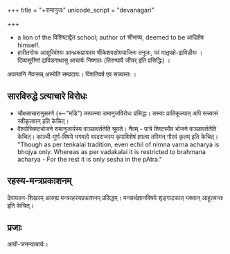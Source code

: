 +++
title = "+रामानुजः"
unicode_script = "devanagari"

+++

- a lion of the विशिष्टाद्वैत school; author of श्रीभाष्य, deemed to be आदिशेष himself.
- हारीतगोत्रः आसूरिवंश्यः आन्ध्रकप्रायस्य श्रीकेशवसोमयाजिनः तनूजः, परं मातृपक्षे-द्राविडीयः । दिव्यसूरीणां द्राविडगाथासु आचार्यः निष्णातः (तिरुप्पावै जीयर् इति प्रसिद्धिः) ।


अपत्यानि नैवासन्न् अस्येति सम्प्रदायः। विंशतिवर्ष एव सन्न्यस्तः । 

## सारविरुद्धे ऽत्याचारे विरोधः
- चौक्षताचारानुसरणे (<--"मडि") तत्पत्न्या रामानुजविरोधः प्रसिद्धः। तस्याः प्रातिकूल्यात् अपि सन्न्यासं स्वीकृतवान् इति केचित्। 
- वैश्योच्चिष्टभोजने रामानुजार्यस्य वाञ्छावर्ततेति श्रूयते। नैवम् - पात्रे शिष्टस्यैव भोजने वाञ्छावर्ततेति केचित्। काञ्ची-पूर्ण-विषये भगवतो वरदराजस्य कृपाविशेषं ज्ञात्वा तस्मिन् गौरवं कृतम् इति केचित्। "Though as per tenkalai tradition, even echil of nimna varna acharya is bhojya only. Whereas as per vadakalai it is restricted to brahmana acharya - For the rest it is only sesha in the pAtra."

## रहस्य-मन्त्रप्रकाशनम्
देवायतन-शिखरम् आरुह्य मन्त्ररहस्यप्रकाशनम् प्रसिद्धम्। मन्त्रार्थज्ञानविषये शृङ्गाटकात् भक्तान् आहूतवन्तः इति केचित्।

## प्रजाः
आयी-जनन्याचार्यः। 